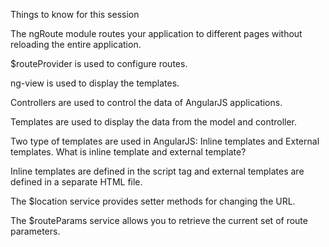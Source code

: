 Things  to know for this session 

The ngRoute module routes your application to different pages without reloading the entire application.

$routeProvider is used to configure routes.

ng-view is used to display the templates.

Controllers are used to control the data of AngularJS applications.

Templates are used to display the data from the model and controller.

Two type of templates are used in AngularJS: Inline templates and External templates.
What is inline template and external template?

Inline templates are defined in the script tag and external templates are defined in a separate HTML file.




The $location service provides setter methods for changing the URL.



The $routeParams service allows you to retrieve the current set of route parameters.

